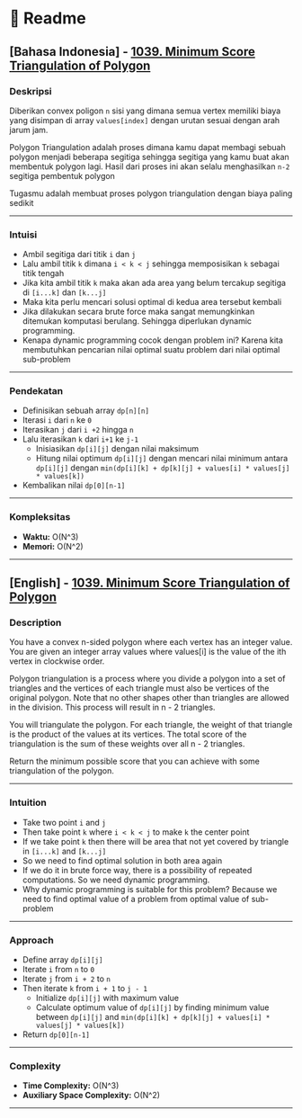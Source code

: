 # 📖 Readme

## [Bahasa Indonesia] - [1039. Minimum Score Triangulation of Polygon](https://leetcode.com/problems/minimum-score-triangulation-of-polygon/description/?envType=daily-question&envId=2025-09-29)

### Deskripsi 

Diberikan convex poligon `n` sisi yang dimana semua vertex memiliki biaya yang disimpan di array `values[index]` dengan urutan sesuai dengan arah jarum jam.

Polygon Triangulation adalah proses dimana kamu dapat membagi sebuah polygon menjadi beberapa segitiga sehingga segitiga yang kamu buat akan membentuk polygon lagi. Hasil dari proses ini akan selalu menghasilkan `n-2` segitiga pembentuk polygon

Tugasmu adalah membuat proses polygon triangulation dengan biaya paling sedikit

--- 

### Intuisi 

- Ambil segitiga dari titik `i` dan `j`
- Lalu ambil titik `k` dimana `i < k < j` sehingga memposisikan `k` sebagai titik tengah
- Jika kita ambil titik `k` maka akan ada area yang belum tercakup segitiga di `[i...k]` dan `[k...j]`
- Maka kita perlu mencari solusi optimal di kedua area tersebut kembali
- Jika dilakukan secara brute force maka sangat memungkinkan ditemukan komputasi berulang. Sehingga diperlukan dynamic programming.
- Kenapa dynamic programming cocok dengan problem ini? Karena kita membutuhkan pencarian nilai optimal suatu problem dari nilai optimal sub-problem

--- 

### Pendekatan 

- Definisikan sebuah array `dp[n][n]`
- Iterasi `i` dari `n` ke `0`
- Iterasikan `j` dari `i +2` hingga `n`
- Lalu iterasikan `k` dari `i+1` ke `j-1`
    - Inisiasikan `dp[i][j]` dengan nilai maksimum
    - Hitung nilai optimum `dp[i][j]` dengan mencari nilai minimum antara `dp[i][j]` dengan `min(dp[i][k] + dp[k][j] + values[i] * values[j] * values[k])`
- Kembalikan nilai `dp[0][n-1]`

--- 

### Kompleksitas 
- **Waktu:** O(N^3) 
- **Memori:** O(N^2)
--- 

## [English] - [1039. Minimum Score Triangulation of Polygon](https://leetcode.com/problems/minimum-score-triangulation-of-polygon/description/?envType=daily-question&envId=2025-09-29)

### Description 

You have a convex n-sided polygon where each vertex has an integer value. You are given an integer array values where values[i] is the value of the ith vertex in clockwise order.

Polygon triangulation is a process where you divide a polygon into a set of triangles and the vertices of each triangle must also be vertices of the original polygon. Note that no other shapes other than triangles are allowed in the division. This process will result in n - 2 triangles.

You will triangulate the polygon. For each triangle, the weight of that triangle is the product of the values at its vertices. The total score of the triangulation is the sum of these weights over all n - 2 triangles.

Return the minimum possible score that you can achieve with some triangulation of the polygon.

--- 

### Intuition 

- Take two point `i` and `j`
- Then take point `k` where `i < k < j` to make `k` the center point
- If we take point `k` then there will be area that not yet covered by triangle in `[i...k]` and `[k...j]`
- So we need to find optimal solution in both area again
- If we do it in brute force way, there is a possibility of repeated computations. So we need dynamic programming.
- Why dynamic programming is suitable for this problem? Because we need to find optimal value of a problem from optimal value of sub-problem

--- 

### Approach 

- Define array `dp[i][j]`
- Iterate `i` from `n` to `0`
- Iterate `j` from `i + 2` to `n`
- Then iterate `k` from `i + 1` to `j - 1`
    - Initialize `dp[i][j]` with maximum value
    - Calculate optimum value of `dp[i][j]` by finding minimum value between `dp[i][j]` and `min(dp[i][k] + dp[k][j] + values[i] * values[j] * values[k])`
- Return `dp[0][n-1]`

--- 

### Complexity 
- **Time Complexity:** O(N^3) 
- **Auxiliary Space Complexity:** O(N^2)
--- 
